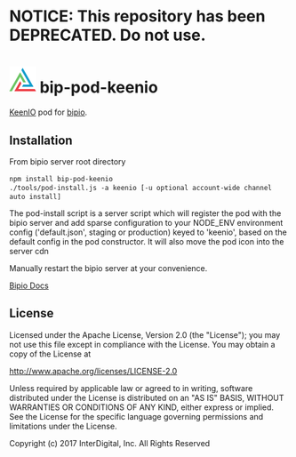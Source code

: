 # **NOTICE:** This repository has been **DEPRECATED**. Do not use.
![keenio](keenio.png) bip-pod-keenio
=======

<a href="https://keen.io">KeenIO</a> pod for [bipio](https://bip.io).

## Installation

From bipio server root directory

    npm install bip-pod-keenio
    ./tools/pod-install.js -a keenio [-u optional account-wide channel auto install]

The pod-install script is a server script which will register the pod with the bipio server and add sparse
configuration to your NODE_ENV environment config ('default.json', staging or production)
keyed to 'keenio', based on the default config in the pod constructor.  It will also move the
pod icon into the server cdn

Manually restart the bipio server at your convenience.

[Bipio Docs](https://bip.io/docs/pods/keenio)

## License

Licensed under the Apache License, Version 2.0 (the "License"); you may not use this file except in compliance with the License. You may obtain a copy of the License at

http://www.apache.org/licenses/LICENSE-2.0

Unless required by applicable law or agreed to in writing, software distributed under the License is distributed on an "AS IS" BASIS, WITHOUT WARRANTIES OR CONDITIONS OF ANY KIND, either express or implied. See the License for the specific language governing permissions and limitations under the License.


Copyright (c) 2017 InterDigital, Inc. All Rights Reserved
